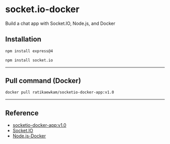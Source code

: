 # socket.io-docker
Build a chat app with Socket.IO, Node.js, and Docker

## Installation
```bash
npm install express@4
```

```bash
npm install socket.io
```
---

## Pull command (Docker)
```bash
docker pull ratikaewkam/socketio-docker-app:v1.0
```
---

## Reference
- [socketio-docker-app:v1.0](https://hub.docker.com/r/ratikaewkam/socketio-docker-app)
- [Socket.IO](https://socket.io/)
- [Node.js-Docker](https://hub.docker.com/_/node/)